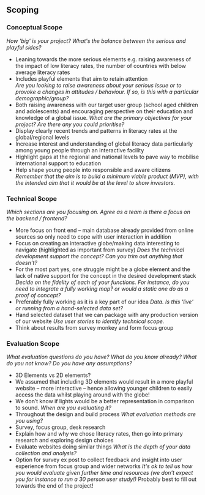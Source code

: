 ## Scoping

### Conceptual Scope
*How 'big' is your project? What's the balance between the serious and playful sides?*
*	Leaning towards the more serious elements e.g. raising awareness of the impact of low literacy rates, the number of countries with below average literacy rates 
*	Includes playful elements that aim to retain attention  	
*Are you looking to raise awareness about your serious issue or to provoke a changes in attitudes / behaviour. If so, is this with a particular demographic/group?*  
*	Both raising awareness with our target user group (school aged children and adolescents) and encouraging perspective on their education and  knowledge of a global issue.
*What are the primary objectives for your project? Are there any you could prioritise?*
*	Display clearly recent trends and patterns in literacy rates at the global/regional levels
*	Increase interest and understanding of global literacy data particularly among young people through an interactive facility
*	Highlight gaps at the regional and national levels to pave way to mobilise international support to education
*	Help shape young people into responsible and aware citizens
*Remember that the aim is to build a minimum viable product (MVP), with the intended aim that it would be at the level to show investors.*

### Technical Scope
*Which sections are you focusing on. Agree as a team is there a focus on the backend / frontend?*
*	More focus on front end – main database already provided from online sources so only need to cope with user interaction in addition
*	Focus on creating an interactive globe/making data interesting to navigate (highlighted as important from survey)
*Does the technical development support the concept? Can you trim out anything that doesn't?*
*	For the most part yes, one struggle might be a globe element and the lack of native support for the concept in the desired development stack
*Decide on the fidelity of each of your functions. For instance, do you need to integrate a fully working map? or would a static one do as a proof of concept?* 
*	Preferably fully working as it is a key part of our idea
*Data. Is this 'live' or running from a hand-selected data set?*
*	Hand selected dataset that we can package with any production version of our website
*Use user stories to identify technical scope.*
*	Think about results from survey monkey and form focus group


### Evaluation Scope
*What evaluation questions do you have? What do you know already? What do you not know? Do you have any assumptions?*
*	3D Elements vs 2D elements? 
*	We assumed that including 3D elements would result in a more playful website – more interactive – hence allowing younger children to easily access the data whilst playing around with the globe!
*	We don’t know if lights would be a better representation in comparison to sound.
*When are you evaluating it?*
*	Throughout the design and build process
*What evaluation methods are you using?*
*	Survey, focus group, desk research
*	Explain how and why we chose literacy rates, then go into primary research and exploring design choices
*	Evaluate websites doing similar things
*What is the depth of your data collection and analysis?*
*	Option for survey ex post to collect feedback and insight into user experience from focus group and wider networks
*It's ok to tell us how you would evaluate given further time and resources (we don't expect you for instance to run a 30 person user study!)*
Probably best to fill out towards the end of the project!
